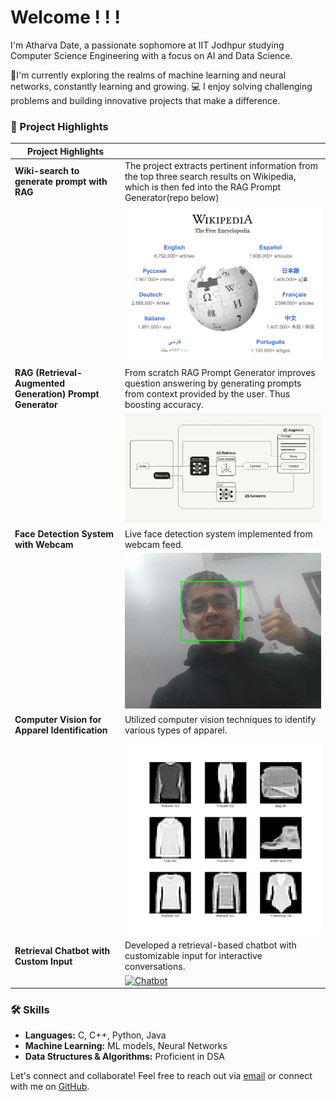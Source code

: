 # Welcome ! ! !

I'm Atharva Date, a passionate sophomore at IIT Jodhpur studying Computer Science Engineering with a focus on AI and Data Science.

🤖I'm currently exploring the realms of machine learning and neural networks, constantly learning and growing.
💻 I enjoy solving challenging problems and building innovative projects that make a difference.

### 🚀 Project Highlights

| Project Highlights                                               |                                                                                                                                   |
|-------------------------------------------------------------------|-----------------------------------------------------------------------------------------------------------------------------------|
| **Wiki-search to generate prompt with RAG**                      | The project extracts pertinent information from the top three search results on Wikipedia, which is then fed into the RAG Prompt Generator(repo below)                                         |
|                                                                   | [![wiki-search](wiki.png)](https://github.com/ADIITJ/Wiki-search)                                                                |
| **RAG (Retrieval-Augmented Generation) Prompt Generator**        | From scratch RAG Prompt Generator improves question answering by generating prompts from context provided by the user. Thus boosting accuracy.                                                    |
|                                                                   | [![RAG implementation](RAG.png)](https://github.com/ADIITJ/RAG-implementation)                                                    |
| **Face Detection System with Webcam**                            | Live face detection system implemented from webcam feed.                                                                           |
|                                                                   | [![Face Detection](face.png)](https://github.com/ADIITJ/face_detection_webcam)                                                    |
| **Computer Vision for Apparel Identification**                   | Utilized computer vision techniques to identify various types of apparel.                                                           |
|                                                                   | [![Computer Vision](fashion.png)](https://github.com/ADIITJ/basic-computer-vision)                                                |
| **Retrieval Chatbot with Custom Input**                          | Developed a retrieval-based chatbot with customizable input for interactive conversations.                                         |
|                                                                   | [![Chatbot](https://your-image-url.com)](https://github.com/ADIITJ/retrieval-chatbot)                                             |

### 🛠️ Skills

- **Languages:** C, C++, Python, Java
- **Machine Learning:** ML models, Neural Networks
- **Data Structures & Algorithms:** Proficient in DSA

Let's connect and collaborate! Feel free to reach out via [email](mailto:b22ai045@iitj.ac.in) or connect with me on [GitHub](https://github.com/ADIITJ/).


